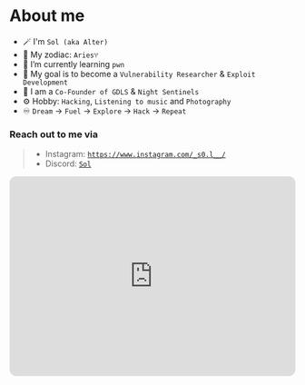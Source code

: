 # About me

- 🪄 I'm `Sol (aka Alter)`
- 🐏 My zodiac: `Aries♈`
- 🔭 I’m currently learning `pwn`
- 🌱 My goal is to become a `Vulnerability Researcher` & `Exploit Development`
- 💬 I am a `Co-Founder of GDLS` & `Night Sentinels`
- ⚙️ Hobby: `Hacking`, `Listening to music` and `Photography`
- ♾️ `Dream` -> `Fuel` -> `Explore` -> `Hack` -> `Repeat`

### Reach out to me via
>
> - Instagram: <code>https://www.instagram.com/_s0.l__/</code>
> - Discord: <code>[Sol](https://discordapp.com/users/590715913939189765)</code>

<iframe style="border-radius:12px" src="https://open.spotify.com/embed/playlist/6Jf2HaYui4cjFRPvkBrkjQ?utm_source=generator" width="100%" height="352" frameBorder="0" allowfullscreen="" allow="autoplay; clipboard-write; encrypted-media; fullscreen; picture-in-picture" loading="lazy"></iframe>
